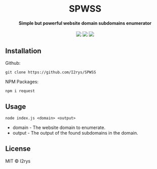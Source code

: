 <h1 align="center">SPWSS</h1>
<h4 align="center">Simple but powerful website domain subdomains enumerator</h4>
<p align="center">
	<a href="https://github.com/I2rys/SPWSS/blob/main/LICENSE"><img src="https://img.shields.io/github/license/I2rys/SPWSS?style=flat-square"></img></a>
	<a href="https://github.com/I2rys/SPWSS/issues"><img src="https://img.shields.io/github/issues/I2rys/SPWSS.svg"></img></a>
	<a href="https://nodejs.org/"><img src="https://img.shields.io/badge/-Nodejs-green?style=flat-square&logo=Node.js"></img></a>
</p>


## Installation
Github:

    git clone https://github.com/I2rys/SPWSS
    
NPM Packages:
```
npm i request
```

## Usage
```
node index.js <domain> <output>
```

+ domain - The website domain to enumerate.
+ output - The output of the found subdomains in the domain.

## License
MIT © I2rys
